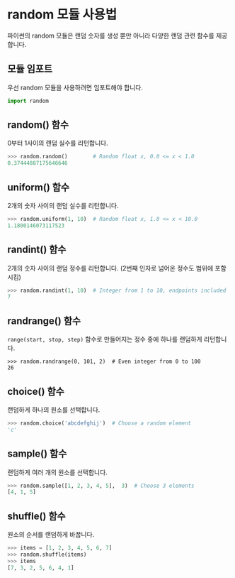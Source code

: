 # random 모듈 사용법

파이썬의 random 모듈은 랜덤 숫자를 생성 뿐만 아니라 다양한 랜덤 관련 함수를 제공합니다.

## 모듈 임포트

우선 random 모듈을 사용하려면 임포트해야 합니다.

```py
import random
```

## random() 함수

0부터 1사이의 랜덤 실수를 리턴합니다.

```py
>>> random.random()        # Random float x, 0.0 <= x < 1.0
0.37444887175646646
```

## uniform() 함수

2개의 숫자 사이의 랜덤 실수를 리턴합니다.

```py
>>> random.uniform(1, 10)  # Random float x, 1.0 <= x < 10.0
1.1800146073117523
```

## randint() 함수

2개의 숫자 사이의 랜덤 정수를 리턴합니다. (2번째 인자로 넘어온 정수도 범위에 포함시킴)

```py
>>> random.randint(1, 10)  # Integer from 1 to 10, endpoints included
7
```

## randrange() 함수

`range(start, stop, step)` 함수로 만들어지는 정수 중에 하나를 랜덤하게 리턴합니다.

```text
>>> random.randrange(0, 101, 2)  # Even integer from 0 to 100
26
```

## choice() 함수

랜덤하게 하나의 원소를 선택합니다.

```py
>>> random.choice('abcdefghij')  # Choose a random element
'c'
```

## sample() 함수

랜덤하게 여러 개의 원소를 선택합니다.

```py
>>> random.sample([1, 2, 3, 4, 5],  3)  # Choose 3 elements
[4, 1, 5]
```

## shuffle() 함수

원소의 순서를 랜덤하게 바꿉니다.

```python
>>> items = [1, 2, 3, 4, 5, 6, 7]
>>> random.shuffle(items)
>>> items
[7, 3, 2, 5, 6, 4, 1]
```

